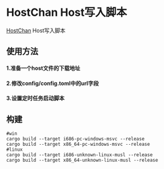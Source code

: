 # HostChan Host写入脚本

[HostChan](hhttps://github.com/Zero-Lain/host-chan)
Host写入脚本

## 使用方法

#### 1.准备一个host文件的下载地址
#### 2.修改config/config.toml中的url字段
#### 3.设置定时任务启动脚本

## 构建
```shell
#win
cargo build --target i686-pc-windows-msvc --release
cargo build --target x86_64-pc-windows-msvc --release
#linux
cargo build --target i686-unknown-linux-musl --release
cargo build --target x86_64-unknown-linux-musl --release
```